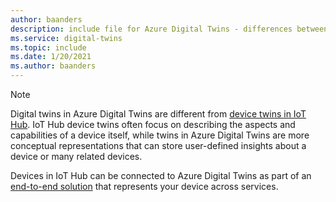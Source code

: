 ```yaml
---
author: baanders
description: include file for Azure Digital Twins - differences between digital twins and IoT Hub device twins
ms.service: digital-twins
ms.topic: include
ms.date: 1/20/2021
ms.author: baanders
---
```


>[!NOTE]
> Digital twins in Azure Digital Twins are different from [device twins in IoT Hub](../articles/iot-hub/iot-hub-devguide-device-twins.md). IoT Hub device twins often focus on describing the aspects and capabilities of a device itself, while twins in Azure Digital Twins are more conceptual representations that can store user-defined insights about a device or many related devices.
>
>
> Devices in IoT Hub can be connected to Azure Digital Twins as part of an [end-to-end solution](../articles/digital-twins/tutorial-end-to-end.md) that represents your device across services.
